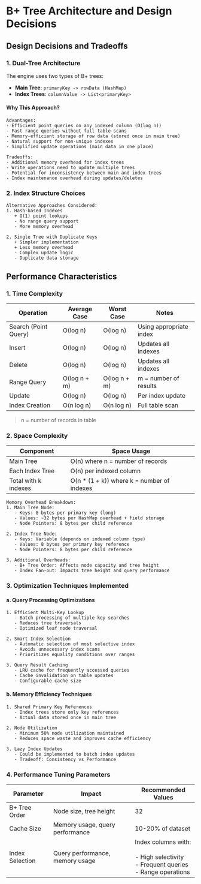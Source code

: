 # B+ Tree Architecture and Design Decisions

## Design Decisions and Tradeoffs

### 1. Dual-Tree Architecture

The engine uses two types of B+ trees:

- **Main Tree**: `primaryKey -> rowData (HashMap)`
- **Index Trees**: `columnValue -> List<primaryKey>`

#### Why This Approach?

```plaintext
Advantages:
- Efficient point queries on any indexed column (O(log n))
- Fast range queries without full table scans
- Memory-efficient storage of row data (stored once in main tree)
- Natural support for non-unique indexes
- Simplified update operations (main data in one place)

Tradeoffs:
- Additional memory overhead for index trees
- Write operations need to update multiple trees
- Potential for inconsistency between main and index trees
- Index maintenance overhead during updates/deletes
```

### 2. Index Structure Choices

```plaintext
Alternative Approaches Considered:
1. Hash-based Indexes
   + O(1) point lookups
   - No range query support
   - More memory overhead
   
2. Single Tree with Duplicate Keys
   + Simpler implementation
   + Less memory overhead
   - Complex update logic
   - Duplicate data storage
```

## Performance Characteristics

### 1. Time Complexity

| Operation            | Average Case | Worst Case   | Notes                   |
|----------------------|--------------|--------------|-------------------------|
| Search (Point Query) | O(log n)     | O(log n)     | Using appropriate index |
| Insert               | O(log n)     | O(log n)     | Updates all indexes     |
| Delete               | O(log n)     | O(log n)     | Updates all indexes     |
| Range Query          | O(log n + m) | O(log n + m) | m = number of results   |
| Update               | O(log n)     | O(log n)     | Per index update        |
| Index Creation       | O(n log n)   | O(n log n)   | Full table scan         |

> n = number of records in table

### 2. Space Complexity

| Component            | Space Usage                                |
|----------------------|--------------------------------------------|
| Main Tree            | O(n) where n = number of records           |
| Each Index Tree      | O(n) per indexed column                    |
| Total with k indexes | O(n * (1 + k)) where k = number of indexes |

```plaintext
Memory Overhead Breakdown:
1. Main Tree Node: 
   - Keys: 8 bytes per primary key (long)
   - Values: ~32 bytes per HashMap overhead + field storage
   - Node Pointers: 8 bytes per child reference

2. Index Tree Node:
   - Keys: Variable (depends on indexed column type)
   - Values: 8 bytes per primary key reference
   - Node Pointers: 8 bytes per child reference

3. Additional Overheads:
   - B+ Tree Order: Affects node capacity and tree height
   - Index Fan-out: Impacts tree height and query performance
```

### 3. Optimization Techniques Implemented

#### a. Query Processing Optimizations

```plaintext
1. Efficient Multi-Key Lookup
   - Batch processing of multiple key searches
   - Reduces tree traversals
   - Optimized leaf node traversal

2. Smart Index Selection
   - Automatic selection of most selective index
   - Avoids unnecessary index scans
   - Prioritizes equality conditions over ranges

3. Query Result Caching
   - LRU cache for frequently accessed queries
   - Cache invalidation on table updates
   - Configurable cache size
```

#### b. Memory Efficiency Techniques

```plaintext
1. Shared Primary Key References
   - Index trees store only key references
   - Actual data stored once in main tree

2. Node Utilization
   - Minimum 50% node utilization maintained
   - Reduces space waste and improves cache efficiency

3. Lazy Index Updates
   - Could be implemented to batch index updates
   - Tradeoff: Consistency vs Performance
```

### 4. Performance Tuning Parameters

| Parameter       | Impact                          | Recommended Values                                                                                            |
|-----------------|---------------------------------|---------------------------------------------------------------------------------------------------------------|
| B+ Tree Order   | Node size, tree height          | 32                                                                                                            |
| Cache Size      | Memory usage, query performance | 10-20% of dataset                                                                                             |
| Index Selection | Query performance, memory usage | Index columns with:      &nbsp;<br>- High selectivity&nbsp;<br>- Frequent queries&nbsp;<br>- Range operations |
